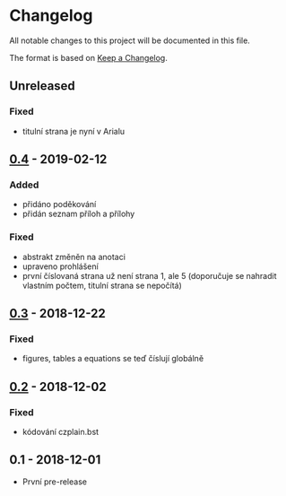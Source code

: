 # Changelog
All notable changes to this project will be documented in this file.

The format is based on [Keep a Changelog](https://keepachangelog.com/en/1.0.0/).

## Unreleased
### Fixed
- titulní strana je nyní v Arialu

## [0.4] - 2019-02-12
### Added
- přidáno poděkování
- přidán seznam příloh a přílohy
### Fixed
- abstrakt změněn na anotaci
- upraveno prohlášení
- první číslovaná strana už není strana 1, ale 5 (doporučuje se nahradit
vlastním počtem, titulní strana se nepočítá)

## [0.3] - 2018-12-22
### Fixed
- figures, tables a equations se teď číslují globálně

## [0.2] - 2018-12-02
### Fixed
- kódování czplain.bst

## 0.1 - 2018-12-01
- První pre-release

[Unreleased]: https://github.com/sorashi/latex-maturitni-prace/compare/v0.4...HEAD
[0.4]: https://github.com/sorashi/latex-maturitni-prace/compare/v0.3...v0.4
[0.3]: https://github.com/sorashi/latex-maturitni-prace/compare/v0.2...v0.3
[0.2]: https://github.com/sorashi/latex-maturitni-prace/compare/v0.1...v0.2
